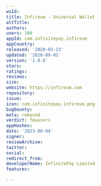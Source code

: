 ```yaml
---
wsId: 
title: Infireum - Universal Wallet
altTitle: 
authors: 
users: 100
appId: com.infinitepay.infireum
appCountry: 
released: '2020-03-23'
updated: '2020-09-01'
version: '1.0.6'
stars: 
ratings: 
reviews: 
size: 
website: https://infireum.com
repository: 
issue: 
icon: com.infinitepay.infireum.png
bugbounty: 
meta: removed
verdict: fewusers
appHashes: 
date: '2023-08-04'
signer: 
reviewArchive: 
twitter: 
social: 
redirect_from: 
developerName: InfinitePay Limited
features: 

---
```


